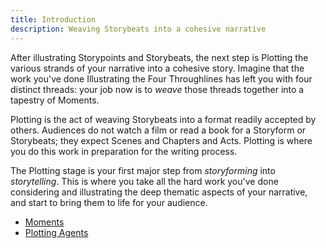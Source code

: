 ```yaml
---
title: Introduction
description: Weaving Storybeats into a cohesive narrative
---
```


After illustrating Storypoints and Storybeats, the next step is Plotting the various strands of your narrative into a cohesive story. Imagine that the work you've done Illustrating the Four Throughlines has left you with four distinct threads: your job now is to _weave_ those threads together into a tapestry of Moments.

Plotting is the act of weaving Storybeats into a format readily accepted by others. Audiences do not watch a film or read a book for a Storyform or Storybeats; they expect Scenes and Chapters and Acts. Plotting is where you do this work in preparation for the writing process.  

The Plotting stage is your first major step from _storyforming_ into _storytelling_. This is where you take all the hard work you've done considering and illustrating the deep thematic aspects of your narrative, and start to bring them to life for your audience.

- [Moments](/the-develop-workspace/moments)
- [Plotting Agents](/the-develop-workspace/plotting-agents)